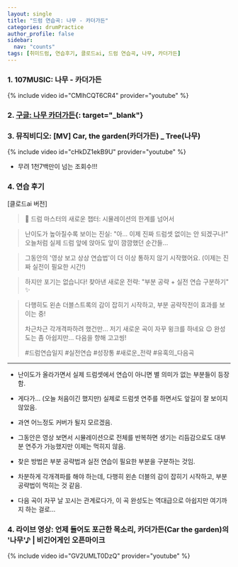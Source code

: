 ```yaml
---
layout: single
title: "드럼 연습곡: 나무 - 카더가든"
categories: drumPractice
author_profile: false
sidebar:
  nav: "counts"
tags: [취미드럼, 연습후기, 클로드ai, 드럼 연습곡, 나무, 카더가든]
---
```


### 1. 107MUSIC: 나무 - 카더가든

{% include video id="CMlhCQT6CR4" provider="youtube" %}


### 2. [구글: 나무 카더가든](https://www.google.com/search?q=%EB%82%98%EB%AC%B4+%EC%B9%B4%EB%8D%94%EA%B0%80%EB%93%A0&rlz=1C5GCEM_enKR1138KR1138&oq=%EB%82%98%EB%AC%B4+%EC%B9%B4%EB%8D%94%EA%B0%80%EB%93%A0&gs_lcrp=EgZjaHJvbWUyBggAEEUYOTIMCAEQABgUGIcCGIAEMgcIAhAAGIAEMgcIAxAAGIAEMgcIBBAAGIAEMgYIBRBFGD0yBggGEEUYPTIGCAcQRRg80gEIMjY0M2owajeoAgCwAgA&sourceid=chrome&ie=UTF-8){: target="_blank"}

### 3. 뮤직비디오: [MV] Car, the garden(카더가든) _ Tree(나무)

{% include video id="cHkDZ1ekB9U" provider="youtube" %}

- 무려 1천7백만이 넘는 조회수!!!

### 4. 연습 후기

[클로드ai 버전]
> 📝 드럼 마스터의 새로운 챕터: 시뮬레이션의 한계를 넘어서

> 난이도가 높아질수록 보이는 진실:
> "아... 이제 진짜 드럼셋 없이는 안 되겠구나!"
> 오늘처럼 실제 드럼 앞에 앉아도 앞이 깜깜했던 순간들...

> 그동안의 '영상 보고 상상 연습법'이 
> 더 이상 통하지 않기 시작했어요.
> (이제는 진짜 실전이 필요한 시간!)

> 하지만 포기는 없습니다!
> 찾아낸 새로운 전략: "부분 공략 + 실전 연습 구분하기" ✨

> 다행히도 왼손 더블스트록의 감이 잡히기 시작하고,
> 부분 공략작전이 효과를 보이는 중!
> 
> 차근차근 각개격파하려 했건만...
> 저기 새로운 곡이 자꾸 윙크를 하네요 😉
> 완성도는 좀 아쉽지만... 다음을 향해 고고씽!
> 
> #드럼연습일지 #실전연습 #성장통 #새로운_전략 #유혹의_다음곡
---

- 난이도가 올라가면서 실제 드럼셋에서 연습이 아니면 별 의미가 없는 부분들이 등장함.
- 게다가... (오늘 처음이긴 했지만) 실제로 드럼셋 연주를 하면서도 앞길이 잘 보이지 않았음.
- 과연 어느정도 커버가 될지 모르겠음.

- 그동안은 영상 보면서 시뮬레이션으로 전체를 반복하면 생기는 리듬감으로도 대부분 연주가 가능했지만 이제는 먹히지 않음.
- 찾은 방법은 부분 공략법과 실전 연습이 필요한 부분을 구분하는 것임.
- 차분하게 각개격파를 해야 하는데, 다행히 왼손 더블의 감이 잡히기 시작하고, 부분 공략법이 먹히는 것 같음.

- 다음 곡이 자꾸 날 꼬시는 관계로다가, 이 곡 완성도는 역대급으로 아쉽지만 여기까지 하는 걸로...


### 4. 라이브 영상: 언제 들어도 포근한 목소리, 카더가든(Car the garden)의 '나무'♪ | 비긴어게인 오픈마이크

{% include video id="GV2UMLT0DzQ" provider="youtube" %}
